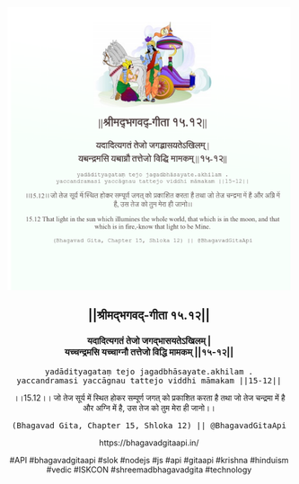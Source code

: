 <img src="../../asset/BG_15_12.png"/>
<center><h2>||श्रीमद्‍भगवद्‍-गीता १५.१२||</h2>
<h3>यदादित्यगतं तेजो जगद्भासयतेऽखिलम् |<br/>यच्चन्द्रमसि यच्चाग्नौ तत्तेजो विद्धि मामकम् ||१५-१२||</h3>
<pre>yadādityagataṃ tejo jagadbhāsayate.akhilam .<br/>yaccandramasi yaccāgnau tattejo viddhi māmakam ||15-12||</pre>
<p>।।15.12।। जो तेज सूर्य में स्थित होकर सम्पूर्ण जगत् को प्रकाशित करता है तथा जो तेज चन्द्रमा में है और अग्नि में है, उस तेज को तुम मेरा ही जानो।।</p>
<pre>(Bhagavad Gita, Chapter 15, Shloka 12) || @BhagavadGitaApi</pre><p>https://bhagavadgitaapi.in/</p><p>#API #bhagavadgitaapi #slok #nodejs #js #api #gitaapi #krishna #hinduism #vedic #ISKCON #shreemadbhagavadgita #technology</p></center>